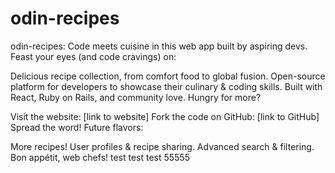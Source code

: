 # odin-recipes

odin-recipes: Code meets cuisine in this web app built by aspiring devs.
Feast your eyes (and code cravings) on:

Delicious recipe collection, from comfort food to global fusion.
Open-source platform for developers to showcase their culinary & coding skills.
Built with React, Ruby on Rails, and community love.
Hungry for more?

Visit the website: [link to website]
Fork the code on GitHub: [link to GitHub]
Spread the word!
Future flavors:

More recipes!
User profiles & recipe sharing.
Advanced search & filtering.
Bon appétit, web chefs!
test test test 55555